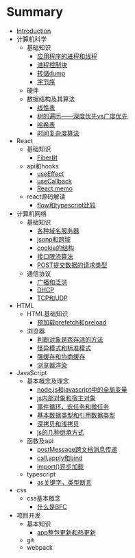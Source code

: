 # Summary

* [Introduction](README.md)
* 计算机科学
    * 基础知识
        * [应用程序的进程和线程](./notes/计算机科学/基础知识/进程和线程.md)
        * [进程控制块](./notes/计算机科学/基础知识/进程控制块.md)
        * [转储dump](./notes/计算机科学/基础知识/转储.md)
        * [字节序](./notes/计算机科学/基础知识/字节序.md)
    * 硬件
    * 数据结构及其算法
        * [线性表](./notes/计算机科学/数据结构及其算法/线性表.md)
        * [树的遍历——深度优先vs广度优先](./notes/计算机科学/数据结构及其算法/树的遍历——深度优先vs广度优先.md)
        * [哈希表](./notes/计算机科学/数据结构及其算法/哈希表.md)
        * [时间复杂度算法](./notes/计算机科学/数据结构及其算法/时间复杂度算法.md)
* React
    * 基础知识
        * [Fiber树](./notes/React/基础知识/Fiber树.md)
    * api和hooks
        * [useEffect](./notes/React/api和hooks/useEffect.md)
        * [useCallback](./notes/React/api和hooks/useCallback.md)
        * [React.memo](./notes/React/api和hooks/React.memo.md)
    * react源码解读
        * [flow和typescript比较](./notes/React/react源码解读/flow和typescript比较.md)
* 计算机网络
    * 基础知识
        * [各种域名服务器](./notes/计算机网络/基础知识/各种域名服务器.md)
        * [jsonp和跨域](./notes/计算机网络/基础知识/jsonp和跨域.md)
        * [cookie的结构](./notes/计算机网络/基础知识/cookie的结构.md)
        * [接口限流算法](./notes/计算机网络/基础知识/接口限流算法.md)
        * [POST提交数据的请求类型](./notes/计算机网络/基础知识/POST提交数据的请求类型.md)
    * 通信协议
        * [广播和泛洪](./notes/计算机网络/通信协议/广播和泛洪.md)
        * [DHCP](./notes/计算机网络/通信协议/DHCP.md)
        * [TCP和UDP](./notes/计算机网络/通信协议/TCP和UDP.md)
* HTML
    * HTML基础知识
        * [预加载prefetch和preload](./notes/HTML/HTML基础知识/预加载prefetch和preload.md)
    * 浏览器
        * [判断对象是否存活的方法](./notes/HTML/浏览器/判断对象是否存活的方法.md)
        * [怪异模式和标准模式](./notes/HTML/浏览器/怪异模式和标准模式.md)
        * [强缓存和协商缓存](./notes/HTML/浏览器/强缓存和协商缓存.md)
        * [浏览器渲染](./notes/HTML/浏览器/浏览器渲染.md)
* JavaScript
    * 基本概念及理念
        * [node.js和javascript中的全局变量](./notes/JavaScript/基本概念及理念/node.js和javascript中的全局对象.md)
        * [js内部对象和宿主对象](./notes/JavaScript/基本概念及理念/js内部对象和宿主对象.md)
        * [事件循环，宏任务和微任务](./notes/JavaScript/基本概念及理念/事件循环，宏任务和微任务.md)
        * [基本数据类型和引用数据类型](./notes/JavaScript/基本概念及理念/基本数据类型和引用数据类型.md)
        * [深拷贝和浅拷贝](./notes/JavaScript/基本概念及理念/深拷贝和浅拷贝.md)
        * [js的几种继承方式](./notes/JavaScript/基本概念及理念/js的几种继承方式.md)
    * 函数及api
        * [postMessage跨文档消息传递](./notes/JavaScript/函数及api/postMessage跨文档消息传递.md)
        * [call,apply和bind](./notes/JavaScript/函数及api/call,apply和bind.md)
        * [import()异步加载](./notes/JavaScript/函数及api/import异步加载.md)
    * typescript
        * [as关键字，类型断言](./notes/JavaScript/typescript/as关键字，类型断言.md)
* css
    * css基本概念
        * [什么是BFC](./notes/css/css基本概念/什么是BFC.md)
* 项目开发
    * 基本知识
        * [app整包更新和热更新](./notes/项目开发/基本知识/app整包更新和热更新.md)
    * git
    * webpack